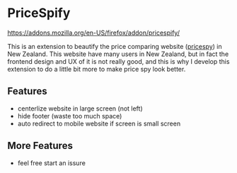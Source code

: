 # PriceSpify

https://addons.mozilla.org/en-US/firefox/addon/pricespify/

This is an extension to beautify the price comparing website ([pricespy](https://pricespy.co.nz)) in New Zealand. This website have many users in New Zealand, but in fact the frontend design and UX of it is not really good, and this is why I develop this extension to do a little bit more to make price spy look better.

## Features
- centerlize website in large screen (not left)
- hide footer (waste too much space)
- auto redirect to mobile website if screen is small screen


## More Features
- feel free start an issure
